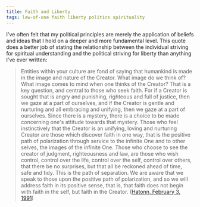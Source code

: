 ```yaml
---
title: Faith and Liberty
tags: law-of-one faith liberty politics spirituality
---
```

I've often felt that my political principles are merely the application of beliefs and ideas that I hold on a deeper and more fundamental level. This quote does a better job of stating the relationship between the individual striving for spiritual understanding and the political striving for liberty than anything I've ever written:

>Entities within your culture are fond of saying that humankind is made in the image and nature of the Creator. What image do we think of? What image comes to mind when one thinks of the Creator? That is a key question, and central to those who seek faith. For if a Creator is sought that is angry and punishing, righteous and full of justice, then we gaze at a part of ourselves, and if the Creator is gentle and nurturing and all embracing and unifying, then we gaze at a part of ourselves. Since there is a mystery, there is a choice to be made concerning one's attitude towards that mystery. Those who feel instinctively that the Creator is an unifying, loving and nurturing Creator are those which discover faith in one way, that is the positive path of polarization through service to the infinite One and to other selves, the images of the infinite One. Those who choose to see the creator of judgment, righteousness and law, are those who wish control, control over the life, control over the self, control over others, that there be no surprises, but that all be reckoned ahead of time, safe and tidy. This is the path of separation. We are aware that we speak to those upon the positive path of polarization, and so we will address faith in its positive sense, that is, that faith does not begin with faith in the self, but faith in the Creator. ([Hatonn, February 3, 1991](http://www.llresearch.org/transcripts/issues/1991/1991_0203.aspx))
